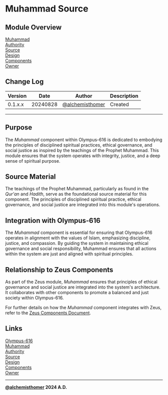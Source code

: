 # Muhammad Source

## Module Overview
[Muhammad](README.md)  
[Authority](../zeus/zeus.components.md)  
[Source](muhammad.source.md)  
[Design](muhammad.design.md)  
[Components](muhammad.components.md)  
[Owner](https://github.com/alchemisthomer)  

## Change Log

| Version   | Date       | Author                                                   | Description   |
|-----------|------------|----------------------------------------------------------|---------------|
| 0.1.x.x   | 20240828   | [@alchemisthomer](https://github.com/alchemisthomer)     | Created       

---

## Purpose

The *Muhammad* component within Olympus-616 is dedicated to embodying the principles of disciplined spiritual practices, ethical governance, and social justice as inspired by the teachings of the Prophet Muhammad. This module ensures that the system operates with integrity, justice, and a deep sense of spiritual purpose.

## Source Material

The teachings of the Prophet Muhammad, particularly as found in the *Qur'an* and *Hadith*, serve as the foundational source material for this component. The principles of disciplined spiritual practice, ethical governance, and social justice are integrated into this module's operations.

## Integration with Olympus-616

The *Muhammad* component is essential for ensuring that Olympus-616 operates in alignment with the values of Islam, emphasizing discipline, justice, and compassion. By guiding the system in maintaining ethical governance and social responsibility, Muhammad ensures that all actions within the system are just and aligned with spiritual principles.

## Relationship to Zeus Components

As part of the Zeus module, *Muhammad* ensures that principles of ethical governance and social justice are integrated into the system's architecture. It collaborates with other components to promote a balanced and just society within Olympus-616.

For further details on how the *Muhammad* component integrates with Zeus, refer to the [Zeus Components Document](../zeus/zeus.components.md).

## Links
[Olympus-616](../../README.md)  
[Muhammad](README.md)  
[Authority](https://github.com/alchemisthomer)  
[Source](muhammad.source.md)  
[Design](muhammad.design.md)  
[Components](muhammad.components.md)  
[Owner](https://github.com/alchemisthomer)
***
**[@alchemisthomer](https://github.com/alchemisthomer)
2024 A.D.**
